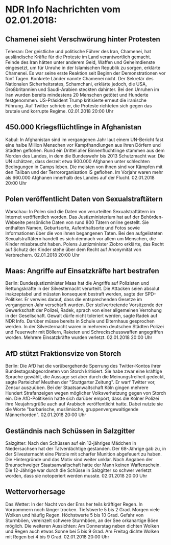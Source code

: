 # NDR Info Nachrichten vom 02.01.2018:


## Chamenei sieht Verschwörung hinter Protesten
Teheran: Der geistliche und politische Führer des Iran, Chamenei, hat ausländische Kräfte für die Proteste im Land verantwortlich gemacht. Feinde des Iran hätten unter anderem Geld, Waffen und Geheimdienste eingesetzt, um für Unruhe in der Islamischen Republik zu sorgen, erklärte Chamenei. Es war seine erste Reaktion seit Beginn der Demonstrationen vor fünf Tagen. Konkrete Länder nannte Chamenei nicht. Der Sekretär des Nationalen Sicherheitsrates, Schamchani, erklärte jedoch, die USA, Großbritannien und Saudi-Arabien steckten dahinter. Bei den Unruhen im Iran wurden bereits mindestens 20 Menschen getötet und Hunderte festgenommen. US-Präsident Trump kritisierte erneut die iranische Führung. Auf Twitter schrieb er, die Proteste richteten sich gegen das brutale und korrupte Regime. 02.01.2018 20:00 Uhr 

## 450.000 Kriegsflüchtlinge in Afghanistan
Kabul: In Afghanistan sind im vergangenen Jahr laut einem UN-Bericht fast eine halbe Million Menschen vor Kampfhandlungen aus ihren Dörfern und Städten geflohen. Rund ein Drittel aller Binnenflüchtlinge stammen aus dem Norden des Landes, in dem die Bundeswehr bis 2013 Schutzmacht war. Die UN schätzen, dass derzeit etwa 900.000 Afghanen unter schlechten Bedingungen in Camps leben. Die meisten von ihnen sind vor Kämpfen mit den Taliban und der Terrororganisation IS geflohen. Im Vorjahr waren mehr als 660.000 Afghanen innerhalb des Landes auf der Flucht. 02.01.2018 20:00 Uhr 

## Polen veröffentlicht Daten von Sexualstraftätern
Warschau: In Polen sind die Daten von verurteilten Sexualstraftätern im Internet veröffentlich worden. Das Justizministerium hat auf der Behörden-Webseite persönliche Daten von rund 800 Tätern online gestellt. Sie enthalten Namen, Geburtsorte, Aufenthaltsorte und Fotos sowie Informationen über die von ihnen begangenen Taten. Bei den aufgelisteten Sexualstraftätern handelt es sich demnach vor allem um Menschen, die Kinder missbraucht haben. Polens Justizminister Ziobro erklärte, das Recht auf Schutz der Kinder stehe über dem Recht auf Anonymität von Verbrechern. 02.01.2018 20:00 Uhr 

## Maas: Angriffe auf Einsatzkräfte hart bestrafen
Berlin: Bundesjustizminister Maas hat die Angriffe auf Polizisten und Rettungskräfte in der Silvesternacht verurteilt. Die Attacken seien absolut inakzeptabel und müssten konsequent bestraft werden, sagte der SPD-Politiker. Er verwies darauf, dass die entsprechenden Gesetze im vergangenen Jahr verschärft wurden. Der stellvertretende Vorsitzende der Gewerkschaft der Polizei, Radek, sprach von einer allgemeinen Verrohung in der Gesellschaft. Gewalt dürfe nicht toleriert werden, sagte Radek auf NDR Info. Darüber müsse bereits in Schule und Elternhaus gesprochen werden. In der Silvesternacht waren in mehreren deutschen Städten Polizei und Feuerwehr mit Böllern, Raketen und Schreckschusswaffen angegriffen worden. Mehrere Einsatzkräfte wurden verletzt. 02.01.2018 20:00 Uhr 

## AfD stützt Fraktionsvize von Storch
Berlin: Die AfD hat die vorübergehende Sperrung des Twitter-Kontos ihrer Bundestagsabgeordneten von Storch kritisiert. Sie habe zwar eine kräftige Sprache gewählt, die Aussage sei aber durch die Meinungsfreiheit gedeckt, sagte Parteichef Meuthen der "Stuttgarter Zeitung". Er warf Twitter vor, Zensur auszuüben. Bei der Staatsanwaltschaft Köln gingen mehrere Hundert Strafanzeigen wegen möglicher Volksverhetzung gegen von Storch ein. Die AfD-Politikerin hatte sich darüber empört, dass die Kölner Polizei ihre Neujahrsgrüße auch auf Arabisch veröffentlicht hatte. Dabei nutzte sie die Worte "barbarische, muslimische, gruppenvergewaltigende Männerhorden". 02.01.2018 20:00 Uhr 

## Geständnis nach Schüssen in Salzgitter
Salzgitter: Nach den Schüssen auf ein 12-jähriges Mädchen in Niedersachsen hat der Tatverdächtige gestanden. Der 68-Jährige gab zu, in der Silvesternacht eine Pistole mit scharfer Munition abgefeuert zu haben. Die Hintergründe und das Motiv sind weiter unklar. Nach Angaben der Braunschweiger Staatsanwaltschaft hatte der Mann keinen Waffenschein. Die 12-Jährige war durch die Schüsse in Salzgitter so schwer verletzt worden, dass sie notoperiert werden musste. 02.01.2018 20:00 Uhr 

## Wettervorhersage
Das Wetter: In der Nacht von der Ems her teils kräftiger Regen. In Vorpommern noch länger trocken. Tiefstwerte 5 bis 2 Grad. Morgen viele Wolken und häufig Regen. Höchstwerte 5 bis 10 Grad. Gefahr von Sturmböen, vereinzelt schwere Sturmböen, an der See orkanartige Böen möglich. Die weiteren Aussichten: Am Donnerstag neben dichten Wolken und Regen auch etwas Sonne bei 5 bis 9 Grad. Am Freitag dichte Wolken mit Regen bei 4 bis 9 Grad. 02.01.2018 20:00 Uhr 
